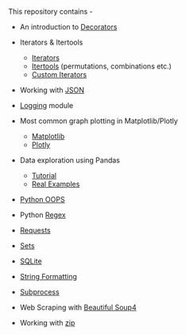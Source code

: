 This repository contains - 
* An introduction to [Decorators](https://colab.research.google.com/github/uditmanav17/CoreySchafer/blob/master/Decorators/Decorators.ipynb)

* Iterators & Itertools
	* [Iterators](https://colab.research.google.com/github/uditmanav17/CoreySchafer/blob/master/iterators%20and%20itertools/Iterators.ipynb)
	* [Itertools](https://colab.research.google.com/github/uditmanav17/CoreySchafer/blob/master/iterators%20and%20itertools/Itertools.ipynb) (permutations, combinations etc.)
	* [Custom Iterators](https://colab.research.google.com/github/uditmanav17/CoreySchafer/blob/master/iterators%20and%20itertools/Custom%20Iterators.ipynb)

* Working with [JSON](https://colab.research.google.com/github/uditmanav17/CoreySchafer/blob/master/JSON/Working%20with%20JSON.ipynb)

* [Logging](https://colab.research.google.com/github/uditmanav17/CoreySchafer/blob/master/logging/logging.ipynb) module

* Most common graph plotting in Matplotlib/Plotly
	* [Matplotlib](https://colab.research.google.com/github/uditmanav17/CoreySchafer/blob/master/Matplotlib-plotly/Matplotlib.ipynb)
	* [Plotly](https://colab.research.google.com/github/uditmanav17/CoreySchafer/blob/master/Matplotlib-plotly/Plotly.ipynb)

* Data exploration using Pandas
	* [Tutorial](https://colab.research.google.com/github/uditmanav17/CoreySchafer/blob/master/Pandas/Pandas_Tutorial.ipynb)
	* [Real Examples](https://colab.research.google.com/github/uditmanav17/CoreySchafer/blob/master/Pandas/Pandas_Real_World_Examples.ipynb)

* [Python OOPS](https://colab.research.google.com/github/uditmanav17/CoreySchafer/blob/master/Python%20OOPS/Python_OOP_Tutorial.ipynb)

* Python [Regex](https://colab.research.google.com/github/uditmanav17/CoreySchafer/blob/master/Python%20Regex/regex.ipynb)

* [Requests](https://colab.research.google.com/github/uditmanav17/CoreySchafer/blob/master/Requests/Requests.ipynb)

* [Sets](https://colab.research.google.com/github/uditmanav17/CoreySchafer/blob/master/sets/sets.ipynb)

* [SQLite](https://colab.research.google.com/github/uditmanav17/CoreySchafer/blob/master/sqlite3/SQLite.ipynb)

* [String Formatting](https://colab.research.google.com/github/uditmanav17/CoreySchafer/blob/master/String%20Formatting/String%20Formatting.ipynb)

* [Subprocess](https://colab.research.google.com/github/uditmanav17/CoreySchafer/blob/master/Subprocess/Subprocess.ipynb)

* Web Scraping with [Beautiful Soup4](https://colab.research.google.com/github/uditmanav17/CoreySchafer/blob/master/web%20scraping/beautifulSoup4.ipynb)

* Working with [zip](https://colab.research.google.com/github/uditmanav17/CoreySchafer/blob/master/zip/zips.ipynb)
